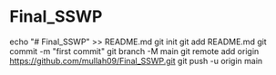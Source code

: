 # Final_SSWP
echo "# Final_SSWP" >> README.md
git init
git add README.md
git commit -m "first commit"
git branch -M main
git remote add origin https://github.com/mullah09/Final_SSWP.git
git push -u origin main
                
